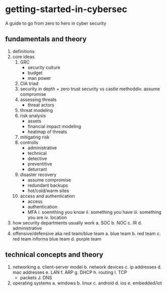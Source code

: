 # getting-started-in-cybersec
A guide to go from zero to hero in cyber security

## fundamentals and theory
1. definitions
2. core ideas
    1. GRC
        - security culture
        - budget
        - man power
    2. CIA triad
    3. security in depth + zero trust security vs castle methoddiv. assume compromise
    4. assessing threats
        - threat actors
    5. threat modeling
    6. risk analysis
        - assets
        - financial impact modeling
        - heatmap of threats
    7. mitigating risk
    8. controlls
        - administrative
        - technical
        - detective
        - preventitive
        - deturrant 
    9. disaster recovery
        - assume compromise
        - redundant backups
        - hot/cold/warm sites
    10. access and authentication
        - access
        - authentication
        - MFA
            i. soemthing you know
            ii. something you have
            iii. something you are
            iv. location
3. how security departments usually work
    a. SOC
    b. NOC
    c. IR
    d. administrative
4. offensive/defensive aka red team/blue team
        a. blue team
        b. red team
        c. red team informs blue team
        d. purple team
    
## technical concepts and theory
1. networking
   a. client-server model
   b. network devices
   c. ip addresses
   d. mac addresses
   e. LAN
   f. ARP
   g. DHCP
   h. routing
   I. TCP
    - packets
   J. DNS
2. operating systems
    a. windows
    b. linux
    c. android
    d. ios
    e. embedded/iot
